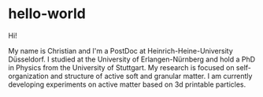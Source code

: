 # hello-world

Hi!

My name is Christian and I'm a PostDoc at Heinrich-Heine-University Düsseldorf.
I studied at the University of Erlangen-Nürnberg and hold a PhD in Physics
from the University of Stuttgart. My research is focused on self-organization and
structure of active soft and granular matter. I am currently developing experiments
on active matter based on 3d printable particles. 
